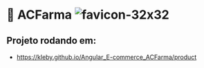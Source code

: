# 🏥 ACFarma ![favicon-32x32](https://github.com/Kleby/Angular_E-commerce_ACFarma/assets/63982483/f9742be1-594e-4ea0-b27d-e81aea55fa9f)

## Projeto rodando em:
- https://kleby.github.io/Angular_E-commerce_ACFarma/product
